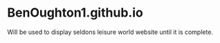 # BenOughton1.github.io
Will be used to display seldons leisure world website until it is complete.

